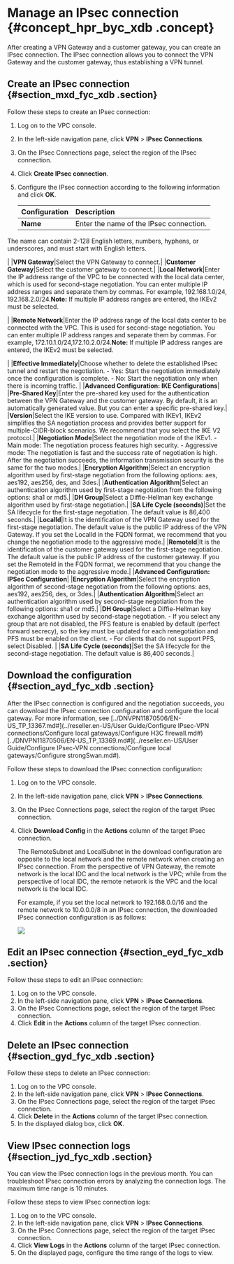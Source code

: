 # Manage an IPsec connection {#concept_hpr_byc_xdb .concept}

After creating a VPN Gateway and a customer gateway, you can create an IPsec connection. The IPsec connection allows you to connect the VPN Gateway and the customer gateway, thus establishing a VPN tunnel.

## Create an IPsec connection {#section_mxd_fyc_xdb .section}

Follow these steps to create an IPsec connection:

1.  Log on to the VPC console.
2.  In the left-side navigation pane, click **VPN** \> **IPsec Connections**.
3.  On the IPsec Connections page, select the region of the IPsec connection.
4.  Click **Create IPsec connection**.
5.  Configure the IPsec connection according to the following information and click **OK**.

    |Configuration|Description|
    |:------------|:----------|
    |**Name**| Enter the name of the IPsec connection.

 The name can contain 2-128 English letters, numbers, hyphens, or underscores, and must start with English letters.

 |
    |**VPN Gateway**|Select the VPN Gateway to connect.|
    |**Customer Gateway**|Select the customer gateway to connect.|
    |**Local Network**|Enter the IP address range of the VPC to be connected with the local data center, which is used for second-stage negotiation. You can enter multiple IP address ranges and separate them by commas. For example, 192.168.1.0/24, 192.168.2.0/24.**Note:** If multiple IP address ranges are entered, the IKEv2 must be selected.

|
    |**Remote Network**|Enter the IP address range of the local data center to be connected with the VPC. This is used for second-stage negotiation. You can enter multiple IP address ranges and separate them by commas. For example, 172.10.1.0/24,172.10.2.0/24.**Note:** If multiple IP address ranges are entered, the IKEv2 must be selected.

|
    |**Effective Immediately**|Choose whether to delete the established IPsec tunnel and restart the negotiation.    -   Yes: Start the negotiation immediately once the configuration is complete.
    -   No: Start the negotiation only when there is incoming traffic.
|
    |**Advanced Configuration: IKE Configurations**|
    |**Pre-Shared Key**|Enter the pre-shared key used for the authentication between the VPN Gateway and the customer gateway. By default, it is an automatically generated value. But you can enter a specific pre-shared key.|
    |**Version**|Select the IKE version to use. Compared with IKEv1, IKEv2 simplifies the SA negotiation process and provides better support for multiple-CIDR-block scenarios. We recommend that you select the IKE V2 protocol.|
    |**Negotiation Mode**|Select the negotiation mode of the IKEv1.    -   Main mode: The negotiation process features high security.
    -   Aggressive mode: The negotiation is fast and the success rate of negotiation is high.
After the negotiation succeeds, the information transmission security is the same for the two modes.|
    |**Encryption Algorithm**|Select an encryption algorithm used by first-stage negotiation from the following options: aes, aes192, aes256, des, and 3des.|
    |**Authentication Algorithm**|Select an authentication algorithm used by first-stage negotiation from the following options: sha1 or md5.|
    |**DH Group**|Select a Diffie-Hellman key exchange algorithm used by first-stage negotiation.|
    |**SA Life Cycle \(seconds\)**|Set the SA lifecycle for the first-stage negotiation. The default value is 86,400 seconds.|
    |**LocalId**|It is the identification of the VPN Gateway used for the first-stage negotiation. The default value is the public IP address of the VPN Gateway. If you set the LocalId in the FQDN format, we recommend that you change the negotiation mode to the aggressive mode.|
    |**RemoteId**|It is the identification of the customer gateway used for the first-stage negotiation. The default value is the public IP address of the customer gateway. If you set the RemoteId in the FQDN format, we recommend that you change the negotiation mode to the aggressive mode.|
    |**Advanced Configuration: IPSec Configuration**|
    |**Encryption Algorithm**|Select the encryption algorithm of second-stage negotiation from the following options: aes, aes192, aes256, des, or 3des.|
    |**Authentication Algorithm**|Select an authentication algorithm used by second-stage negotiation from the following options: sha1 or md5.|
    |**DH Group**|Select a Diffie-Hellman key exchange algorithm used by second-stage negotiation.    -   If you select any group that are not disabled, the PFS feature is enabled by default \(perfect forward secrecy\), so the key must be updated for each renegotiation and PFS must be enabled on the client.
    -   For clients that do not support PFS, select Disabled.
|
    |**SA Life Cycle \(seconds\)**|Set the SA lifecycle for the second-stage negotiation. The default value is 86,400 seconds.|


## Download the configuration {#section_ayd_fyc_xdb .section}

After the IPsec connection is configured and the negotiation succeeds, you can download the IPsec connection configuration and configure the local gateway. For more information, see [../DNVPN11870506/EN-US\_TP\_13367.md\#](../reseller.en-US/User Guide/Configure IPsec-VPN connections/Configure local gateways/Configure H3C firewall.md#)[../DNVPN11870506/EN-US\_TP\_13369.md\#](../reseller.en-US/User Guide/Configure IPsec-VPN connections/Configure local gateways/Configure strongSwan.md#).

Follow these steps to download the IPsec connection configuration:

1.  Log on to the VPC console.
2.  In the left-side navigation pane, click **VPN** \> **IPsec Connections**.
3.  On the IPsec Connections page, select the region of the target IPsec connection.
4.  Click **Download Config** in the **Actions** column of the target IPsec connection.

    The RemoteSubnet and LocalSubnet in the download configuration are opposite to the local network and the remote network when creating an IPsec connection. From the perspective of VPN Gateway, the remote network is the local IDC and the local network is the VPC; while from the perspective of local IDC, the remote network is the VPC and the local network is the local IDC.

    For example, if you set the local network to 192.168.0.0/16 and the remote network to 10.0.0.0/8 in an IPsec connection, the downloaded IPsec connection configuration is as follows:

    ![](http://static-aliyun-doc.oss-cn-hangzhou.aliyuncs.com/assets/img/13351/15554646183317_en-US.png)


## Edit an IPsec connection {#section_eyd_fyc_xdb .section}

Follow these steps to edit an IPsec connection:

1.  Log on to the VPC console.
2.  In the left-side navigation pane, click **VPN** \> **IPsec Connections**.
3.  On the IPsec Connections page, select the region of the target IPsec connection.
4.  Click **Edit** in the **Actions** column of the target IPsec connection.

## Delete an IPsec connection {#section_gyd_fyc_xdb .section}

Follow these steps to delete an IPsec connection:

1.  Log on to the VPC console.
2.  In the left-side navigation pane, click **VPN** \> **IPsec Connections**.
3.  On the IPsec Connections page, select the region of the target IPsec connection.
4.  Click **Delete** in the **Actions** column of the target IPsec connection.
5.  In the displayed dialog box, click **OK**.

## View IPsec connection logs {#section_jyd_fyc_xdb .section}

You can view the IPsec connection logs in the previous month. You can troubleshoot IPsec connection errors by analyzing the connection logs. The maximum time range is 10 minutes.

Follow these steps to view IPsec connection logs:

1.  Log on to the VPC console.
2.  In the left-side navigation pane, click **VPN** \> **IPsec Connections**.
3.  On the IPsec Connections page, select the region of the target IPsec connection.
4.  Click **View Logs** in the **Actions** column of the target IPsec connection.
5.  On the displayed page, configure the time range of the logs to view.

